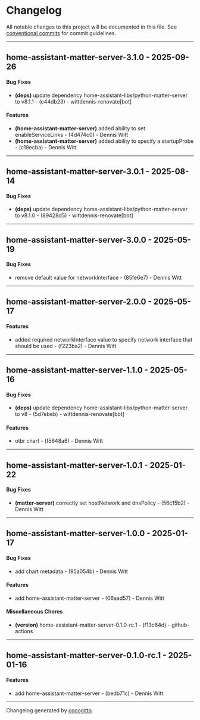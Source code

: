 # Changelog
All notable changes to this project will be documented in this file. See [conventional commits](https://www.conventionalcommits.org/) for commit guidelines.

- - -
## home-assistant-matter-server-3.1.0 - 2025-09-26
#### Bug Fixes
- **(deps)** update dependency home-assistant-libs/python-matter-server to v8.1.1 - (c44db23) - wittdennis-renovate[bot]
#### Features
- **(home-assistant-matter-server)** added ability to set enableServiceLinks - (4d474c0) - Dennis Witt
- **(home-assistant-matter-server)** added ability to specify a startupProbe - (c19ecba) - Dennis Witt

- - -

## home-assistant-matter-server-3.0.1 - 2025-08-14
#### Bug Fixes
- **(deps)** update dependency home-assistant-libs/python-matter-server to v8.1.0 - (89428d5) - wittdennis-renovate[bot]

- - -

## home-assistant-matter-server-3.0.0 - 2025-05-19
#### Bug Fixes
- remove default value for networkInterface - (85fe6e7) - Dennis Witt

- - -

## home-assistant-matter-server-2.0.0 - 2025-05-17
#### Features
- added required networkInterface value to specify network interface that should be used - (f223ba2) - Dennis Witt

- - -

## home-assistant-matter-server-1.1.0 - 2025-05-16
#### Bug Fixes
- **(deps)** update dependency home-assistant-libs/python-matter-server to v8 - (5d7ebeb) - wittdennis-renovate[bot]
#### Features
- otbr chart - (f5648a6) - Dennis Witt

- - -

## home-assistant-matter-server-1.0.1 - 2025-01-22
#### Bug Fixes
- **(matter-server)** correctly set hostNetwork and dnsPolicy - (56c15b2) - Dennis Witt

- - -

## home-assistant-matter-server-1.0.0 - 2025-01-17
#### Bug Fixes
- add chart metadata - (95a054b) - Dennis Witt
#### Features
- add home-assistant-matter-server - (06aad57) - Dennis Witt
#### Miscellaneous Chores
- **(version)** home-assistant-matter-server-0.1.0-rc.1 - (f13c64d) - github-actions

- - -

## home-assistant-matter-server-0.1.0-rc.1 - 2025-01-16
#### Features
- add home-assistant-matter-server - (bedb71c) - Dennis Witt

- - -

Changelog generated by [cocogitto](https://github.com/cocogitto/cocogitto).